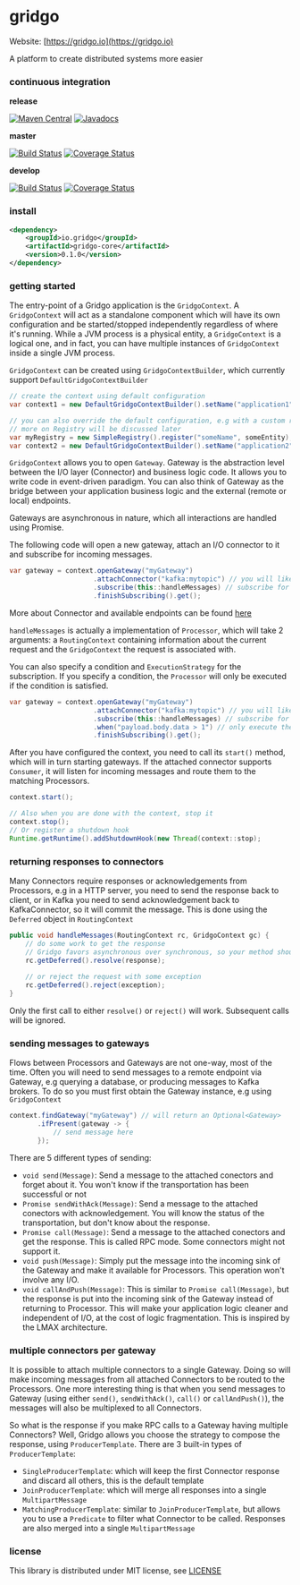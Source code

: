 # gridgo

Website: [https://gridgo.io](https://gridgo.io)

A platform to create distributed systems more easier

### continuous integration

**release**

[![Maven Central](https://img.shields.io/maven-central/v/io.gridgo/gridgo-core.svg?maxAge=604800)](http://mvnrepository.com/artifact/io.gridgo/gridgo-core)
[![Javadocs](http://javadoc.io/badge/io.gridgo/gridgo-core.svg)](http://javadoc.io/doc/io.gridgo/gridgo-core)

**master**

[![Build Status](https://travis-ci.org/gridgo/gridgo.svg?branch=master)](https://travis-ci.org/gridgo/gridgo)
[![Coverage Status](https://coveralls.io/repos/github/gridgo/gridgo/badge.svg?branch=master&maxAge=86400)](https://coveralls.io/github/gridgo/gridgo?branch=master)

**develop**

[![Build Status](https://travis-ci.com/gridgo/gridgo.svg?branch=develop)](https://travis-ci.com/gridgo/gridgo)
[![Coverage Status](https://coveralls.io/repos/github/gridgo/gridgo/badge.svg?branch=develop&maxAge=86400)](https://coveralls.io/github/gridgo/gridgo?branch=develop)

### install

```xml
<dependency>
    <groupId>io.gridgo</groupId>
    <artifactId>gridgo-core</artifactId>
    <version>0.1.0</version>
</dependency>
```

### getting started

The entry-point of a Gridgo application is the `GridgoContext`. A `GridgoContext` will act as a standalone component which will have its own configuration and be started/stopped independently regardless of where it's running. While a JVM process is a physical entity, a `GridgoContext` is a logical one, and in fact, you can have multiple instances of `GridgoContext` inside a single JVM process.

`GridgoContext` can be created using `GridgoContextBuilder`, which currently support `DefaultGridgoContextBuilder`

```java
// create the context using default configuration
var context1 = new DefaultGridgoContextBuilder().setName("application1").build();

// you can also override the default configuration, e.g with a custom registry
// more on Registry will be discussed later
var myRegistry = new SimpleRegistry().register("someName", someEntity);
var context2 = new DefaultGridgoContextBuilder().setName("application2").setRegistry(myRegistry).build();
```

`GridgoContext` allows you to open `Gateway`. Gateway is the abstraction level between the I/O layer (Connector) and business logic code. It allows you to write code in event-driven paradigm. You can also think of Gateway as the bridge between your application business logic and the external (remote or local) endpoints.

Gateways are asynchronous in nature, which all interactions are handled using Promise.

The following code will open a new gateway, attach an I/O connector to it and subscribe for incoming messages.

```java
var gateway = context.openGateway("myGateway")
                     .attachConnector("kafka:mytopic") // you will likely to attach a connector to do something useful with gateway
                     .subscribe(this::handleMessages) // subscribe for incoming messages
                     .finishSubscribing().get();
```

More about Connector and available endpoints can be found [here](https://github.com/gridgo/gridgo-connector)

`handleMessages` is actually a implementation of `Processor`, which will take 2 arguments: a `RoutingContext` containing information about the current request and the `GridgoContext` the request is associated with.

You can also specify a condition and `ExecutionStrategy` for the subscription. If you specify a condition, the `Processor` will only be executed if the condition is satisfied.

```java
var gateway = context.openGateway("myGateway")
                     .attachConnector("kafka:mytopic") // you will likely to attach a connector to do something useful with gateway
                     .subscribe(this::handleMessages) // subscribe for incoming messages
                     .when("payload.body.data > 1") // only execute the Processor if payload body is numeric and greater than 1
                     .finishSubscribing().get();
```

After you have configured the context, you need to call its `start()` method, which will in turn starting gateways. If the attached connector supports `Consumer`, it will listen for incoming messages and route them to the matching Processors.

```java
context.start();

// Also when you are done with the context, stop it
context.stop();
// Or register a shutdown hook
Runtime.getRuntime().addShutdownHook(new Thread(context::stop);
```

### returning responses to connectors

Many Connectors require responses or acknowledgements from Processors, e.g in a HTTP server, you need to send the response back to client, or in Kafka you need to send acknowledgement back to KafkaConnector, so it will commit the message. This is done using the `Deferred` object in `RoutingContext`

```java
public void handleMessages(RoutingContext rc, GridgoContext gc) {
    // do some work to get the response
    // Gridgo favors asynchronous over synchronous, so your method shouldn't block
    rc.getDeferred().resolve(response);
    
    // or reject the request with some exception
    rc.getDeferred().reject(exception);
}
```

Only the first call to either `resolve()` or `reject()` will work. Subsequent calls will be ignored.

### sending messages to gateways

Flows between Processors and Gateways are not one-way, most of the time. Often you will need to send messages to a remote endpoint via Gateway, e.g querying a database, or producing messages to Kafka brokers. To do so you must first obtain the Gateway instance, e.g using `GridgoContext`

```java
context.findGateway("myGateway") // will return an Optional<Gateway>
       .ifPresent(gateway -> {
           // send message here
       });
```

There are 5 different types of sending:

- `void send(Message)`: Send a message to the attached conectors and forget about it. You won't know if the transportation has been successful or not
- `Promise sendWithAck(Message)`: Send a message to the attached conectors with acknowledgement. You will know the status of the transportation, but don't know about the response.
- `Promise call(Message)`: Send a message to the attached conectors and get the response. This is called RPC mode. Some connectors might not support it.
- `void push(Message)`: Simply put the message into the incoming sink of the Gateway and make it available for Processors. This operation won't involve any I/O.
- `void callAndPush(Message)`: This is similar to `Promise call(Message)`, but the response is put into the incoming sink of the Gateway instead of returning to Processor. This will make your application logic cleaner and independent of I/O, at the cost of logic fragmentation. This is inspired by the LMAX architecture.

### multiple connectors per gateway

It is possible to attach multiple connectors to a single Gateway. Doing so will make incoming messages from all attached Connectors to be routed to the Processors. One more interesting thing is that when you send messages to Gateway (using either `send()`, `sendWithAck()`, `call()` or `callAndPush()`), the messages will also be multiplexed to all Connectors.

So what is the response if you make RPC calls to a Gateway having multiple Connectors? Well, Gridgo allows you choose the strategy to compose the response, using `ProducerTemplate`. There are 3 built-in types of `ProducerTemplate`:

- `SingleProducerTemplate`: which will keep the first Connector response and discard all others, this is the default template
- `JoinProducerTemplate`: which will merge all responses into a single `MultipartMessage`
- `MatchingProducerTemplate`: similar to `JoinProducerTemplate`, but allows you to use a `Predicate` to filter what Connector to be called. Responses are also merged into a single `MultipartMessage`

### license

This library is distributed under MIT license, see [LICENSE](LICENSE)
